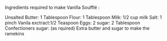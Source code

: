 Ingredients required to make Vanilla Soufflé :

Unsalted Butter: 1 Tablespoon
Flour: 1 Tablespoon
Milk: 1/2 cup milk
Salt: 1 pinch
Vanila exctract:1/2 Teaspoon
Eggs: 2 
sugar: 2 Tablespoon
Confectioners sugar: (as rquired)
Extra butter and sugar to make the ramekins